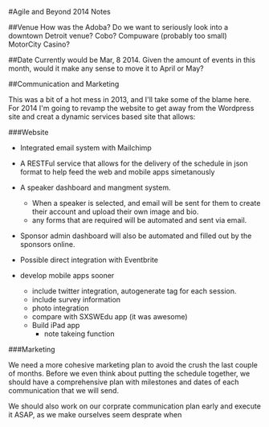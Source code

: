 #Agile and Beyond 2014 Notes

##Venue
How was the Adoba?  Do we want to seriously look into a downtown Detroit venue?  Cobo? Compuware (probably too small) MotorCity Casino?

##Date
Currently would be Mar, 8 2014.  Given the amount of events in this month, would it make any sense to move it to April or May?

##Communication and Marketing

This was a bit of a hot mess in 2013, and I'll take some of the blame here.  For 2014 I'm going to revamp the website to get away from the Wordpress site and creat a dynamic services based site that allows:

###Website

  - Integrated email system with Mailchimp
  - A RESTFul service that allows for the delivery of the schedule in json format to help feed the web and mobile apps simetanously
  - A speaker dashboard and mangment system.
  	- When a speaker is selected, and email will be sent for them to create their account and upload their own image and bio.
  	- any forms that are required will be automated and sent via email.
  	
  - Sponsor admin dashboard will also be automated and filled out by the sponsors online.
  - Possible direct integration with Eventbrite
  - develop mobile apps sooner
  	- include twitter integration, autogenerate tag for each session.
  	- include survey information
  	- photo integration
  	- compare with SXSWEdu app (it was awesome)
  	- Build iPad app
  		- note takeing function

###Marketing

We need a more cohesive marketing plan to avoid the crush the last couple of months.  Before we even think about putting the schedule together, we should have a comprehensive plan with milestones and dates of each communication that we will send.

We should also work on our corprate communication plan early and execute it ASAP, as we make ourselves seem desprate when 